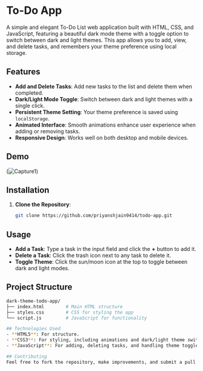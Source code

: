 # To-Do App

A simple and elegant To-Do List web application built with HTML, CSS, and JavaScript, featuring a beautiful dark mode theme with a toggle option to switch between dark and light themes. This app allows you to add, view, and delete tasks, and remembers your theme preference using local storage.

## Features

- **Add and Delete Tasks**: Add new tasks to the list and delete them when completed.
- **Dark/Light Mode Toggle**: Switch between dark and light themes with a single click.
- **Persistent Theme Setting**: Your theme preference is saved using `localStorage`.
- **Animated Interface**: Smooth animations enhance user experience when adding or removing tasks.
- **Responsive Design**: Works well on both desktop and mobile devices.

## Demo

(![Capture1](https://github.com/user-attachments/assets/90ff2d26-709a-4356-9d5f-4317173e1948))  
## Installation

1. **Clone the Repository**:
   ```bash
   git clone https://github.com/priyanshjain9414/todo-app.git

## Usage

- **Add a Task**: Type a task in the input field and click the **+** button to add it.
- **Delete a Task**: Click the trash icon next to any task to delete it.
- **Toggle Theme**: Click the sun/moon icon at the top to toggle between dark and light modes.

## Project Structure

```bash
dark-theme-todo-app/
├── index.html        # Main HTML structure
├── styles.css        # CSS for styling the app
└── script.js         # JavaScript for functionality

## Technologies Used
- **HTML5**: For structure.
- **CSS3**: For styling, including animations and dark/light theme switching.
- **JavaScript**: For adding, deleting tasks, and handling theme toggle functionality.

## Contributing
Feel free to fork the repository, make improvements, and submit a pull request. Contributions are welcome!

